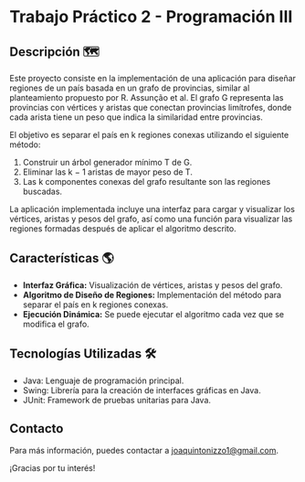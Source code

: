 # Trabajo Práctico 2 - Programación III

## Descripción 🗺️

Este proyecto consiste en la implementación de una aplicación para diseñar regiones de un país basada en un grafo de provincias, similar al planteamiento propuesto por R. Assunção et al. El grafo G representa las provincias con vértices y aristas que conectan provincias limítrofes, donde cada arista tiene un peso que indica la similaridad entre provincias.

El objetivo es separar el país en k regiones conexas utilizando el siguiente método:
1. Construir un árbol generador mínimo T de G.
2. Eliminar las k − 1 aristas de mayor peso de T.
3. Las k componentes conexas del grafo resultante son las regiones buscadas.

La aplicación implementada incluye una interfaz para cargar y visualizar los vértices, aristas y pesos del grafo, así como una función para visualizar las regiones formadas después de aplicar el algoritmo descrito.

## Características 🌎

- **Interfaz Gráfica:** Visualización de vértices, aristas y pesos del grafo.
- **Algoritmo de Diseño de Regiones:** Implementación del método para separar el país en k regiones conexas.
- **Ejecución Dinámica:** Se puede ejecutar el algoritmo cada vez que se modifica el grafo.

## Tecnologías Utilizadas 🛠️

- Java: Lenguaje de programación principal.
- Swing: Librería para la creación de interfaces gráficas en Java.
- JUnit: Framework de pruebas unitarias para Java.

## Contacto

Para más información, puedes contactar a [joaquintonizzo1@gmail.com](mailto:joaquintonizzo1@gmail.com).

¡Gracias por tu interés!
